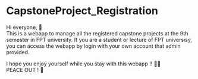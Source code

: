 # CapstoneProject_Registration
Hi everyone, 👋 <br/>
This is a webapp to manage all the registered capstone projects at the 9th semester in FPT university. If you are a student or lecture of FPT universisy, 
you can access the webapp by login with your own account that admin provided.

I hope you enjoy yourself while you stay with this webapp !! ️🎉️🎉 <br/>
PEACE OUT !️ 🎊
